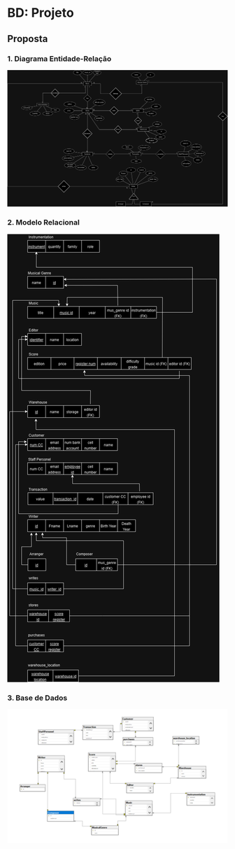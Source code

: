 # BD: Projeto

## ​Proposta

### 1. Diagrama Entidade-Relação

![DER diagram](DER.png "AnImage")

### 2. Modelo Relacional

![modelo relacional diagram](ER.png "AnImage")

### 3. Base de Dados

![dataBase diagram](BD.png "AnImage")
